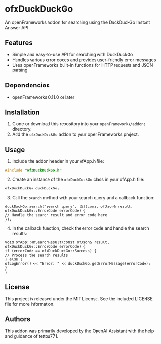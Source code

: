 # ofxDuckDuckGo

An openFrameworks addon for searching using the DuckDuckGo Instant Answer API.

## Features

- Simple and easy-to-use API for searching with DuckDuckGo
- Handles various error codes and provides user-friendly error messages
- Uses openFrameworks built-in functions for HTTP requests and JSON parsing

## Dependencies

- openFrameworks 0.11.0 or later

## Installation

1. Clone or download this repository into your `openFrameworks/addons` directory.
2. Add the `ofxDuckDuckGo` addon to your openFrameworks project.

## Usage

1. Include the addon header in your ofApp.h file:


```cpp
#include "ofxDuckDuckGo.h"
```

2. Create an instance of the `ofxDuckDuckGo` class in your ofApp.h file:


```cpp
ofxDuckDuckGo duckDuckGo;
```

3. Call the `search` method with your search query and a callback function:


```
duckDuckGo.search("search query", [&](const ofJson& result, ofxDuckDuckGo::ErrorCode errorCode) {
// Handle the search result and error code here
});
```

4. In the callback function, check the error code and handle the search results:


```
void ofApp::onSearchResult(const ofJson& result, ofxDuckDuckGo::ErrorCode errorCode) {
if (errorCode == ofxDuckDuckGo::Success) {
// Process the search results
} else {
ofLogError() << "Error: " << duckDuckGo.getErrorMessage(errorCode);
}
}
```

## License

This project is released under the MIT License. See the included LICENSE file for more information.

## Authors

This addon was primarily developed by the OpenAI Assistant with the help and guidance of tettou771.

